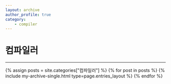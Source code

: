 ```yaml
---
layout: archive
author_profile: true
category:
    - compiler
---
```


<h1>컴파일러</h1>
<hr>
{% assign posts = site.categories["컴파일러"] %}
{% for post in posts %}
    {% include my-archive-single.html type=page.entries_layout %}
{% endfor %}
<div>
</div>